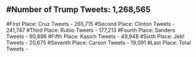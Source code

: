#Number of Trump Tweets: 1,268,565
---
#First Place: Cruz Tweets - 265,715
#Second Place: Clinton Tweets - 241,747
#Third Place: Rubio Tweets - 177,213
#Fourth Place: Sanders Tweets - 90,896
#Fifth Place: Kasich Tweets - 49,948
#Sixth Place: Jeb! Tweets - 20,675
#Seventh Place: Carson Tweets - 19,091
#Last Place: Total Tweets -  
